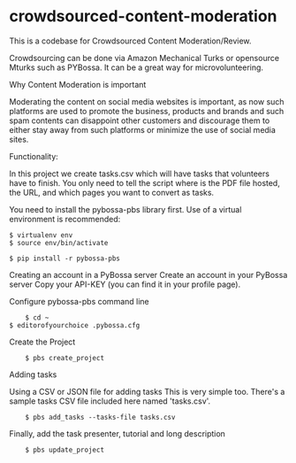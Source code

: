 # crowdsourced-content-moderation

This is a codebase for Crowdsourced Content Moderation/Review. 

Crowdsourcing can be done via Amazon Mechanical Turks or opensource Mturks such as PYBossa. 
It can be a great way for microvolunteering. 

Why Content Moderation is important

Moderating the content on social media websites is important, as now such platforms are used to promote the business, products and brands and such spam contents can disappoint other customers and discourage them to either stay away from such platforms or minimize the use of social media sites.

Functionality:

In this project we create tasks.csv which will have tasks that volunteers have to finish. You only need to tell the script where is the PDF file hosted, the URL, and which pages you want to convert as tasks.

You need to install the pybossa-pbs library first. Use of a virtual environment is recommended:

    $ virtualenv env
    $ source env/bin/activate

    $ pip install -r pybossa-pbs

Creating an account in a PyBossa server
    Create an account in your PyBossa server
    Copy your API-KEY (you can find it in your profile page).

Configure pybossa-pbs command line

        $ cd ~
    $ editorofyourchoice .pybossa.cfg

Create the Project

        $ pbs create_project

Adding tasks

Using a CSV or JSON file for adding tasks
This is very simple too. There's a sample tasks CSV file included here named 'tasks.csv'.

        $ pbs add_tasks --tasks-file tasks.csv

Finally, add the task presenter, tutorial and long description

        $ pbs update_project
